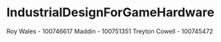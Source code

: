 # IndustrialDesignForGameHardware

Roy Wales - 100746617
Maddin - 100751351
Treyton Cowell - 100745472
